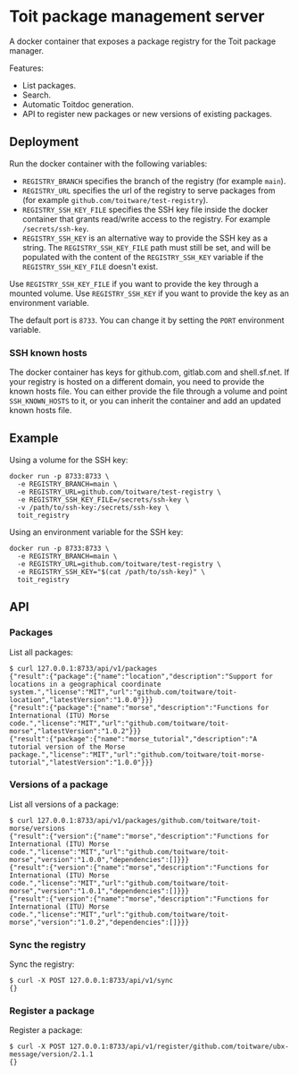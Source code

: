 # Toit package management server

A docker container that exposes a package registry for the Toit package manager.

Features:
- List packages.
- Search.
- Automatic Toitdoc generation.
- API to register new packages or new versions of existing packages.

## Deployment

Run the docker container with the following variables:
- `REGISTRY_BRANCH` specifies the branch of the registry (for example `main`).
- `REGISTRY_URL` specifies the url of the registry to serve packages from (for
  example `github.com/toitware/test-registry`).
- `REGISTRY_SSH_KEY_FILE` specifies the SSH key file inside the docker container
  that grants read/write access to the registry. For example `/secrets/ssh-key`.
- `REGISTRY_SSH_KEY` is an alternative way to provide the SSH key as a string.
  The `REGISTRY_SSH_KEY_FILE` path must still be set, and will be populated with
  the content of the `REGISTRY_SSH_KEY` variable if the `REGISTRY_SSH_KEY_FILE`
  doesn't exist.

Use `REGISTRY_SSH_KEY_FILE` if you want to provide the key through a mounted volume.
Use `REGISTRY_SSH_KEY` if you want to provide the key as an environment variable.

The default port is `8733`. You can change it by setting the `PORT` environment variable.

### SSH known hosts

The docker container has keys for github.com, gitlab.com and shell.sf.net. If your
registry is hosted on a different domain, you need to provide the known hosts file.
You can either provide the file through a volume and point `SSH_KNOWN_HOSTS` to it,
or you can inherit the container and add an updated known hosts file.

## Example

Using a volume for the SSH key:

```shell
docker run -p 8733:8733 \
  -e REGISTRY_BRANCH=main \
  -e REGISTRY_URL=github.com/toitware/test-registry \
  -e REGISTRY_SSH_KEY_FILE=/secrets/ssh-key \
  -v /path/to/ssh-key:/secrets/ssh-key \
  toit_registry
```

Using an environment variable for the SSH key:

```shell
docker run -p 8733:8733 \
  -e REGISTRY_BRANCH=main \
  -e REGISTRY_URL=github.com/toitware/test-registry \
  -e REGISTRY_SSH_KEY="$(cat /path/to/ssh-key)" \
  toit_registry
```

## API

### Packages

List all packages:
```
$ curl 127.0.0.1:8733/api/v1/packages
{"result":{"package":{"name":"location","description":"Support for locations in a geographical coordinate system.","license":"MIT","url":"github.com/toitware/toit-location","latestVersion":"1.0.0"}}}
{"result":{"package":{"name":"morse","description":"Functions for International (ITU) Morse code.","license":"MIT","url":"github.com/toitware/toit-morse","latestVersion":"1.0.2"}}}
{"result":{"package":{"name":"morse_tutorial","description":"A tutorial version of the Morse package.","license":"MIT","url":"github.com/toitware/toit-morse-tutorial","latestVersion":"1.0.0"}}}
```

### Versions of a package

List all versions of a package:
```
$ curl 127.0.0.1:8733/api/v1/packages/github.com/toitware/toit-morse/versions
{"result":{"version":{"name":"morse","description":"Functions for International (ITU) Morse code.","license":"MIT","url":"github.com/toitware/toit-morse","version":"1.0.0","dependencies":[]}}}
{"result":{"version":{"name":"morse","description":"Functions for International (ITU) Morse code.","license":"MIT","url":"github.com/toitware/toit-morse","version":"1.0.1","dependencies":[]}}}
{"result":{"version":{"name":"morse","description":"Functions for International (ITU) Morse code.","license":"MIT","url":"github.com/toitware/toit-morse","version":"1.0.2","dependencies":[]}}}
```

### Sync the registry

Sync the registry:
```
$ curl -X POST 127.0.0.1:8733/api/v1/sync
{}
```

### Register a package

Register a package:
```
$ curl -X POST 127.0.0.1:8733/api/v1/register/github.com/toitware/ubx-message/version/2.1.1
{}
```

